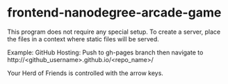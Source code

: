 frontend-nanodegree-arcade-game
===============================

This program does not require any special setup.  To create a server, place the files 
in a context where static files will be served.

Example: GitHub Hosting:
Push to gh-pages branch then navigate to http://<github_username>.github.io/<repo_name>/

Your Herd of Friends is controlled with the arrow keys.